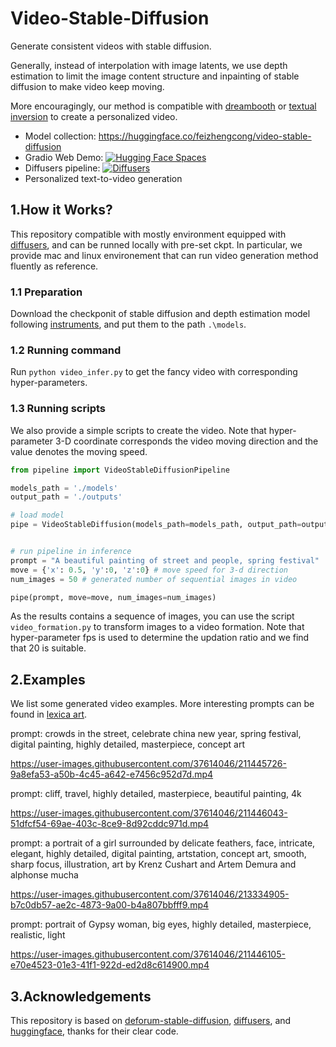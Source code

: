 # Video-Stable-Diffusion
Generate consistent videos with stable diffusion. 

Generally, instead of interpolation with image latents, we use depth estimation to limit the image content structure and inpainting of stable diffusion to make video keep moving.

More encouragingly, our method is compatible with [dreambooth](https://dreambooth.github.io/) or [textual inversion](https://textual-inversion.github.io/) to create a personalized video. 

* Model collection: https://huggingface.co/feizhengcong/video-stable-diffusion
* Gradio Web Demo: [![Hugging Face Spaces](https://img.shields.io/badge/%F0%9F%A4%97%20Hugging%20Face-Spaces-blue)](https://huggingface.co/spaces/feizhengcong/video-stable-diffusion) 
* Diffusers pipeline: [![Diffusers](https://img.shields.io/badge/%F0%9F%A4%97%20Diffusers-blue)](https://github.com/huggingface/diffusers/issues/1962)
* Personalized text-to-video generation

## 1.How it Works? 

This repository compatible with mostly environment equipped with [diffusers](https://github.com/huggingface/diffusers), and can be runned locally with pre-set ckpt.
In particular, we provide mac and linux environement that can run video generation method fluently as reference.


### 1.1 Preparation
Download the checkponit of stable diffusion and depth estimation model following [instruments](https://github.com/feizc/Video-Stable-Diffusion/tree/main/models), and put them to the path ```.\models```.

### 1.2 Running command
Run ```python video_infer.py``` to get the fancy video with corresponding hyper-parameters. 


### 1.3 Running scripts
We also provide a simple scripts to create the video.
Note that hyper-parameter 3-D coordinate corresponds the video moving direction and the value denotes the moving speed. 


```python
from pipeline import VideoStableDiffusionPipeline

models_path = './models'
output_path = './outputs'

# load model
pipe = VideoStableDiffusion(models_path=models_path, output_path=output_path) 


# run pipeline in inference
prompt = "A beautiful painting of street and people, spring festival"
move = {'x': 0.5, 'y':0, 'z':0} # move speed for 3-d direction
num_images = 50 # generated number of sequential images in video

pipe(prompt, move=move, num_images=num_images)
```

As the results contains a sequence of images, you can use the script ```video_formation.py``` to transform images to a video formation. 
Note that hyper-parameter fps is used to determine the updation ratio and we find that 20 is suitable. 


## 2.Examples

We list some generated video examples. More interesting prompts can be found in [lexica art](https://lexica.art/).

prompt: crowds in the street, celebrate china new year, spring festival, digital painting, highly detailed, masterpiece, concept art 

https://user-images.githubusercontent.com/37614046/211445726-9a8efa53-a50b-4c45-a642-e7456c952d7d.mp4

prompt: cliff, travel, highly detailed, masterpiece, beautiful painting, 4k 

https://user-images.githubusercontent.com/37614046/211446043-51dfcf54-69ae-403c-8ce9-8d92cddc971d.mp4

prompt: a portrait of a girl surrounded by delicate feathers, face, intricate, elegant, highly detailed, digital painting, artstation, concept art, smooth, sharp focus, illustration, art by Krenz Cushart and Artem Demura and alphonse mucha

https://user-images.githubusercontent.com/37614046/213334905-b7c0db57-ae2c-4873-9a00-b4a807bbfff9.mp4


prompt: portrait of Gypsy woman, big eyes, highly detailed, masterpiece, realistic, light

https://user-images.githubusercontent.com/37614046/211446105-e70e4523-01e3-41f1-922d-ed2d8c614900.mp4


## 3.Acknowledgements

This repository is based on [deforum-stable-diffusion](https://github.com/deforum-art/deforum-stable-diffusion), [diffusers](https://github.com/huggingface/diffusers), and [huggingface](https://github.com/huggingface/transformers), thanks for their clear code. 
